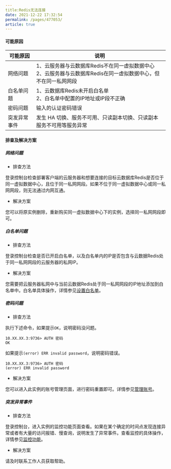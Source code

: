 ```yaml
---
title:Redis无法连接
date: 2021-12-22 17:32:54
permalink: /pages/477053/
article: true
---
```


#### 可能原因

| 可能原因     | 说明                                                         |
| ------------ | ------------------------------------------------------------ |
| 网络问题     | 1、云服务器与云数据库Redis不在同一虚拟数据中心<br />2、云服务器与云数据库Redis在同一虚拟数据中心，但不在同一私网网段 |
| 白名单问题   | 1、云数据库Redis未开启白名单<br />2、白名单中配置的IP地址或IP段不正确 |
| 密码问题     | 输入的认证密码错误                                           |
| 突发异常事件 | 发生 HA 切换、服务不可用、只读副本切换、只读副本服务不可用等服务异常 |

#### 排查及解决方案

##### 网络问题

- 排查方法

登录控制台检查部署客户端的云服务器和想要连接的目标云数据库Redis是否位于同一虚拟数据中心，且位于同一私网网段。如果不位于同一虚拟数据中心或同一私网网段，则无法通过内网互通。

- 解决方案

您可以将原实例删除，重新购买同一虚拟数据中心下的实例，选择同一私网网段即可。

##### 白名单问题

- 排查方法

登录控制台检查是否已开启白名单，以及白名单内的IP是否包含与云数据Redis处于同一私网网段的云服务器的私网IP。

- 解决方案

您需要把云服务器私网中与当前云数据Redis处于同一私网网段的IP地址添加到白名单中。白名单具体操作，详情参见[设置白名单](./../03.快速入门/01.设置白名单)。

##### 密码问题

- 排查方法

执行下述命令，如果提示`OK`，说明密码没问题。

```
10.XX.XX.3:9736> AUTH 密码
OK
```

如果提示`(error) ERR invalid password`，说明密码错误。

```
10.XX.XX.3:9736> AUTH 密码
(error) ERR invalid password
```

- 解决方案

您可以进入此实例的账号管理页面，进行密码重置即可。详情参见[管理账号](./../04.操作指南/06.账号与密码/00.创建与管理账号)。

##### 突发异常事件

- 排查方法

登录控制台，进入实例的监控功能页面查看。如果在某个确定的时间点发现连接异常或者有大量的访问报错、慢查询，说明发生了异常事件。查看监控的具体操作，详情参见[监控功能](./../04.操作指南/05.监控告警/00.监控功能)。

- 解决方案

请及时联系工作人员获取帮助。

